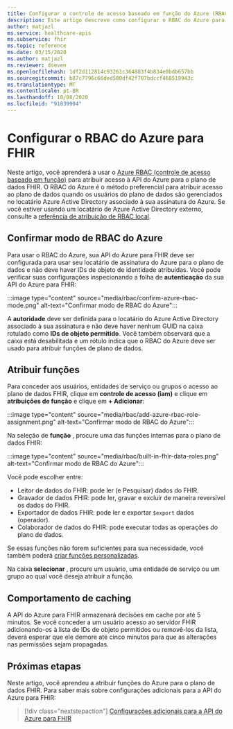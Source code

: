 ```yaml
---
title: Configurar o controle de acesso baseado em função do Azure (RBAC do Azure) para a API do Azure para FHIR
description: Este artigo descreve como configurar o RBAC do Azure para a API do Azure para o plano de dados do FHIR
author: matjazl
ms.service: healthcare-apis
ms.subservice: fhir
ms.topic: reference
ms.date: 03/15/2020
ms.author: matjazl
ms.reviewer: dseven
ms.openlocfilehash: 1df2d112814c93261c364883f4b834e0bdb657bb
ms.sourcegitcommit: b87c7796c66ded500df42f707bdccf468519943c
ms.translationtype: MT
ms.contentlocale: pt-BR
ms.lasthandoff: 10/08/2020
ms.locfileid: "91839904"
---
```

# <a name="configure-azure-rbac-for-fhir"></a>Configurar o RBAC do Azure para FHIR 

Neste artigo, você aprenderá a usar o [Azure RBAC (controle de acesso baseado em função)](https://docs.microsoft.com/azure/role-based-access-control/) para atribuir acesso à API do Azure para o plano de dados FHIR. O RBAC do Azure é o método preferencial para atribuir acesso ao plano de dados quando os usuários do plano de dados são gerenciados no locatário Azure Active Directory associado à sua assinatura do Azure. Se você estiver usando um locatário de Azure Active Directory externo, consulte a [referência de atribuição de RBAC local](configure-local-rbac.md).

## <a name="confirm-azure-rbac-mode"></a>Confirmar modo de RBAC do Azure

Para usar o RBAC do Azure, sua API do Azure para FHIR deve ser configurada para usar seu locatário de assinatura do Azure para o plano de dados e não deve haver IDs de objeto de identidade atribuídas. Você pode verificar suas configurações inspecionando a folha de **autenticação** da sua API do Azure para FHIR:

:::image type="content" source="media/rbac/confirm-azure-rbac-mode.png" alt-text="Confirmar modo de RBAC do Azure":::

A **autoridade** deve ser definida para o locatário do Azure Active Directory associado à sua assinatura e não deve haver nenhum GUID na caixa rotulado como **IDs de objeto permitido**. Você também observará que a caixa está desabilitada e um rótulo indica que o RBAC do Azure deve ser usado para atribuir funções de plano de dados.

## <a name="assign-roles"></a>Atribuir funções

Para conceder aos usuários, entidades de serviço ou grupos o acesso ao plano de dados FHIR, clique em **controle de acesso (iam)** e clique em **atribuições de função** e clique em **+ Adicionar**:

:::image type="content" source="media/rbac/add-azure-rbac-role-assignment.png" alt-text="Confirmar modo de RBAC do Azure":::

Na seleção de **função** , procure uma das funções internas para o plano de dados FHIR:

:::image type="content" source="media/rbac/built-in-fhir-data-roles.png" alt-text="Confirmar modo de RBAC do Azure":::

Você pode escolher entre:

* Leitor de dados do FHIR: pode ler (e Pesquisar) dados do FHIR.
* Gravador de dados FHIR: pode ler, gravar e excluir de maneira reversível os dados do FHIR.
* Exportador de dados FHIR: pode ler e exportar `$export` dados (operador).
* Colaborador de dados do FHIR: pode executar todas as operações do plano de dados.

Se essas funções não forem suficientes para sua necessidade, você também poderá [criar funções personalizadas](https://docs.microsoft.com/azure/role-based-access-control/tutorial-custom-role-powershell).

Na caixa **selecionar** , procure um usuário, uma entidade de serviço ou um grupo ao qual você deseja atribuir a função.

## <a name="caching-behavior"></a>Comportamento de caching

A API do Azure para FHIR armazenará decisões em cache por até 5 minutos. Se você conceder a um usuário acesso ao servidor FHIR adicionando-os à lista de IDs de objeto permitidos ou removê-los da lista, deverá esperar que ele demore até cinco minutos para que as alterações nas permissões sejam propagadas.

## <a name="next-steps"></a>Próximas etapas

Neste artigo, você aprendeu a atribuir funções do Azure para o plano de dados FHIR. Para saber mais sobre configurações adicionais para a API do Azure para FHIR:
 
>[!div class="nextstepaction"]
>[Configurações adicionais para a API do Azure para FHIR](azure-api-for-fhir-additional-settings.md)
